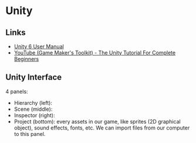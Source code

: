 # Unity

## Links

- [Unity 6 User Manual](https://docs.unity3d.com/Manual/index.html)
- [YouTube (Game Maker's Toolkit) - The Unity Tutorial For Complete Beginners](https://www.youtube.com/watch?v=XtQMytORBmM)

## Unity Interface

4 panels:

- Hierarchy (left):
- Scene (middle):
- Inspector (right):
- Project (bottom): every assets in our game, like sprites (2D graphical object), sound effects, fonts, etc. We can import files from our computer to this panel.
